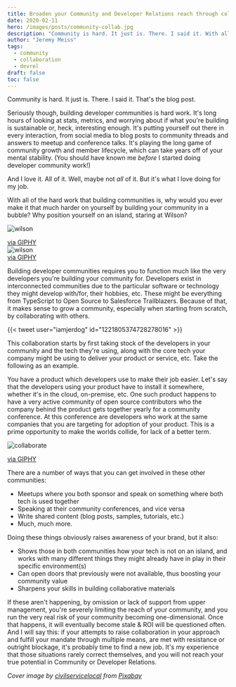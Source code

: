```yaml
---
title: Broaden your Community and Developer Relations reach through collaboration
date: 2020-02-11
hero: /images/posts/community-collab.jpg
description: "Community is hard. It just is. There. I said it. With all of the hard work that building communities is, why would you ever make it that much harder on yourself by building your community in a bubble?"
author: "Jeremy Meiss"
tags:
  - community
  - collaboration
  - devrel
draft: false
toc: false
---
```

Community is hard. It just is. There. I said it. That's the blog post.

Seriously though, building developer communities is hard work. It's long hours of looking at stats, metrics, and worrying about if what you're building is sustainable or, heck, interesting enough. It's putting yourself out there in every interaction, from social media to blog posts to community threads and answers to meetup and conference talks. It's playing the long game of community growth and member lifecycle, which can take years off of your mental stability. (You should have known me _before_ I started doing developer community work!)

And I love it. All of it. Well, maybe not _all_ of it. But it's what I love doing for my job. 

With all of the hard work that building communities is, why would you ever make it that much harder on yourself by building your community in a bubble? Why position yourself on an island, staring at Wilson?

![wilson](/images/wilson.gif)<figcaption><a href="https://giphy.com/gifs/lana-parrilla-na5eo4HbIVO7K">via GIPHY</a></figcaption>
![wilson](/images/wilson.gif)<figcaption><a href="https://giphy.com/gifs/lana-parrilla-na5eo4HbIVO7K">via GIPHY</a></figcaption>

Building developer communities requires you to function much like the very developers you're building your community for.  Developers exist in interconnected communities due to the particular software or technology they might develop with/for, their hobbies, etc. These might be everything from TypeScript to Open Source to Salesforce Trailblazers. Because of that, it makes sense to grow a community, especially when starting from scratch, by collaborating with others.

{{< tweet user="iamjerdog" id="1221805374728278016" >}}

This collaboration starts by first taking stock of the developers in your community and the tech they're using, along with the core tech your company might be using to deliver your product or service, etc. Take the following as an example.

You have a product which developers use to make their job easier. Let's say that the developers using your product have to install it somewhere, whether it's in the cloud, on-premise, etc. One such product happens to have a very active community of open source contributors who the company behind the product gets together yearly for a community conference. At this conference are developers who work at the same companies that you are targeting for adoption of your product. This is a prime opportunity to make the worlds collide, for lack of a better term. 

![collaborate](/images/collab.gif)<figcaption><a href="https://giphy.com/gifs/lana-parrilla-3peISTXJFTBZK">via GIPHY</a></figcaption>


There are a number of ways that you can get involved in these other communities:
- Meetups where you both sponsor and speak on something where both tech is used together
- Speaking at their community conferences, and vice versa
- Write shared content (blog posts, samples, tutorials, etc.)
- Much, much more.

Doing these things obviously raises awareness of your brand, but it also:
- Shows those in both communities how your tech is not on an island, and works with many different things they might already have in play in their specific environment(s)
- Can open doors that previously were not available, thus boosting your community value
- Sharpens your skills in building collaborative materials

If these aren't happening, by omission or lack of support from upper management, you're severely limiting the reach of your community, and you run the very real risk of your community becoming one-dimensional. Once that happens, it will eventually become stale & ROI will be questioned often. And I will say this: if your attempts to raise collaboration in your approach and fulfill your mandate through multiple means, are met with resistance or outright blockage, it's probably time to find a new job. It's my experience that those situations rarely correct themselves, and you will not reach your true potential in Community or Developer Relations.

_Cover image by <a href="https://pixabay.com/users/civilservicelocal-5368741/">civilservicelocal</a> from <a href="https://pixabay.com/">Pixabay</a>_
